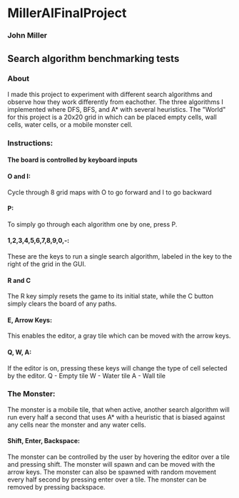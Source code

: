 # MillerAIFinalProject
### John Miller
## Search algorithm benchmarking tests


### About
I made this project to experiment with different search algorithms and observe how they work differently from eachother. The three algorithms I implemented where DFS, BFS, and A* with several heuristics. The "World" for this project is a 20x20 grid in which can be placed empty cells, wall cells, water cells, or a mobile monster cell. 

### Instructions:
#### The board is controlled by keyboard inputs

#### O and I:
Cycle through 8 grid maps with O to go forward and I to go backward

#### P:
To simply go through each algorithm one by one, press P. 

#### 1,2,3,4,5,6,7,8,9,0,-:
These are the keys to run a single search algorithm, labeled in the key to the right of the grid in the GUI.

#### R and C
The R key simply resets the game to its initial state, while the C button simply clears the board of any paths.

#### E, Arrow Keys:
This enables the editor, a gray tile which can be moved with the arrow keys.

#### Q, W, A:
If the editor is on, pressing these keys will change the type of cell selected by the editor.
Q - Empty tile
W - Water tile
A - Wall tile

### The Monster:
The monster is a mobile tile, that when active, another search algorithm will run every half a second that uses A* with a heuristic that is biased against any cells near the monster and any water cells.

#### Shift, Enter, Backspace:
The monster can be controlled by the user by hovering the editor over a tile and pressing shift. The monster will spawn and can be moved with the arrow keys. The monster can also be spawned with random movement every half second by pressing enter over a tile. The monster can be removed by pressing backspace.
